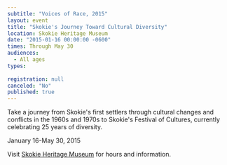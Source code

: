 ```yaml
---
subtitle: "Voices of Race, 2015"
layout: event
title: "Skokie's Journey Toward Cultural Diversity"
location: Skokie Heritage Museum
date: "2015-01-16 00:00:00 -0600"
times: Through May 30
audiences: 
  - All ages
types: 
  
registration: null
canceled: "No"
published: true
---
```


Take a journey from Skokie's first settlers through cultural changes and conflicts in the 1960s and 1970s to Skokie's Festival of Cultures, currently celebrating 25 years of diversity.

January 16-May 30, 2015

Visit [Skokie Heritage Museum](skokieparks.org/skokie-heritage-museum) for hours and information.
